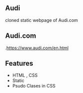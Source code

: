 ## Audi
cloned static webpage of Audi.com


## Audi.com 
.https://www.audi.com/en.html

## Features

- HTML , CSS
- Static
- Psudo Clases in CSS


